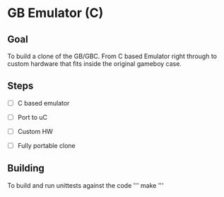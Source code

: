 # GB Emulator (C)

## Goal
To build a clone of the GB/GBC. From C based Emulator right through to custom
hardware that fits inside the original gameboy case.

## Steps
- [ ] C based emulator
- [ ] Port to uC
- [ ] Custom HW
- [ ] Fully portable clone


## Building
To build and run unittests against the code
'''
make
'''
